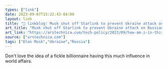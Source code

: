```yaml
---
types: ["link"]
date: 2023-09-07T15:22:43-04:00
layout: link
title: "🔗 linkblog: Musk shut off Starlink to prevent Ukraine attack on Russian ships, report says | Ars Technica'"
art_title: "Musk shut off Starlink to prevent Ukraine attack on Russian ships, report says | Ars Technica"
art_link: "https://arstechnica.com/tech-policy/2023/09/how-am-i-in-this-war-book-details-musks-doubts-on-starlink-in-ukraine/"
source: ["arstechnica.com"]
tags: ["Elon Musk","Ukraine","Russia"]
---
```

Don't love the idea of a fickle billionnaire having this much influence in world affairs.  
 
